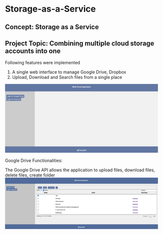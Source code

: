 # Storage-as-a-Service

## Concept: Storage as a Service
## Project Topic: Combining multiple cloud storage accounts into one 

Following features were implemented
1. A single web interface to manage Google Drive, Dropbox
2. Upload, Download and Search files from a single place

![Login Window](https://github.com/shivassg/Storage-as-a-service/blob/master/images/Login%20Page.png)

Google Drive Functionalities:

The Google Drive API allows the application to upload files, download files, delete files, create folder
![GoogleDrive](https://github.com/shivassg/Storage-as-a-service/blob/master/images/GoogleDrive.png)
